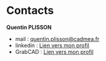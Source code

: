 # Contacts

**Quentin PLISSON**

* mail : quentin.plisson@cadmea.fr
* linkedin :  [Lien vers mon profil](https://www.linkedin.com/in/quentin-plisson/)
* GrabCAD : [Lien vers mon profil](https://grabcad.com/quentin.plisson-1)
